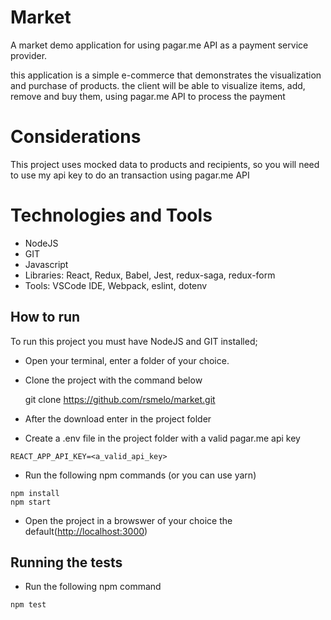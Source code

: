 # Market
A market demo application for using pagar.me API as a payment service provider.

this application is a simple e-commerce that demonstrates the visualization and purchase of products.
the client will be able to visualize items, add, remove and buy them, using pagar.me API to process the payment

# Considerations
This project uses mocked data to products and recipients, so you will need to use my api key to do an transaction using pagar.me API

# Technologies and Tools
* NodeJS
* GIT
* Javascript
* Libraries: React, Redux, Babel, Jest, redux-saga, redux-form
* Tools: VSCode IDE, Webpack, eslint, dotenv

## How to run
To run this project you must have NodeJS and GIT installed;
* Open your terminal, enter a folder of your choice.
* Clone the project with the command below

  git clone https://github.com/rsmelo/market.git

* After the download enter in the project folder
* Create a .env file in the project folder with a valid pagar.me api key

```
REACT_APP_API_KEY=<a_valid_api_key>
```
* Run the following npm commands (or you can use yarn)

```
npm install
npm start
```

* Open the project in a browswer of your choice
the default([http://localhost:3000](http://localhost:3000))

## Running the tests
* Run the following npm command

```
npm test
```

